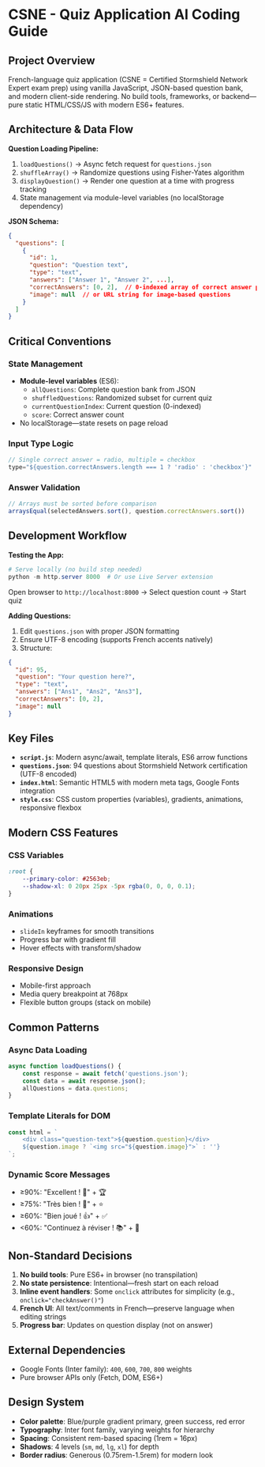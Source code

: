 # CSNE - Quiz Application AI Coding Guide

## Project Overview
French-language quiz application (CSNE = Certified Stormshield Network Expert exam prep) using vanilla JavaScript, JSON-based question bank, and modern client-side rendering. No build tools, frameworks, or backend—pure static HTML/CSS/JS with modern ES6+ features.

## Architecture & Data Flow

**Question Loading Pipeline:**
1. `loadQuestions()` → Async fetch request for `questions.json`
2. `shuffleArray()` → Randomize questions using Fisher-Yates algorithm
3. `displayQuestion()` → Render one question at a time with progress tracking
4. State management via module-level variables (no localStorage dependency)

**JSON Schema:**
```json
{
  "questions": [
    {
      "id": 1,
      "question": "Question text",
      "type": "text",
      "answers": ["Answer 1", "Answer 2", ...],
      "correctAnswers": [0, 2],  // 0-indexed array of correct answer positions
      "image": null  // or URL string for image-based questions
    }
  ]
}
```

## Critical Conventions

### State Management
- **Module-level variables** (ES6):
  - `allQuestions`: Complete question bank from JSON
  - `shuffledQuestions`: Randomized subset for current quiz
  - `currentQuestionIndex`: Current question (0-indexed)
  - `score`: Correct answer count
- No localStorage—state resets on page reload

### Input Type Logic
```javascript
// Single correct answer = radio, multiple = checkbox
type="${question.correctAnswers.length === 1 ? 'radio' : 'checkbox'}"
```

### Answer Validation
```javascript
// Arrays must be sorted before comparison
arraysEqual(selectedAnswers.sort(), question.correctAnswers.sort())
```

## Development Workflow

**Testing the App:**
```powershell
# Serve locally (no build step needed)
python -m http.server 8000  # Or use Live Server extension
```
Open browser to `http://localhost:8000` → Select question count → Start quiz

**Adding Questions:**
1. Edit `questions.json` with proper JSON formatting
2. Ensure UTF-8 encoding (supports French accents natively)
3. Structure:
```json
{
  "id": 95,
  "question": "Your question here?",
  "type": "text",
  "answers": ["Ans1", "Ans2", "Ans3"],
  "correctAnswers": [0, 2],
  "image": null
}
```

## Key Files

- **`script.js`**: Modern async/await, template literals, ES6 arrow functions
- **`questions.json`**: 94 questions about Stormshield Network certification (UTF-8 encoded)
- **`index.html`**: Semantic HTML5 with modern meta tags, Google Fonts integration
- **`style.css`**: CSS custom properties (variables), gradients, animations, responsive flexbox

## Modern CSS Features

### CSS Variables
```css
:root {
    --primary-color: #2563eb;
    --shadow-xl: 0 20px 25px -5px rgba(0, 0, 0, 0.1);
}
```

### Animations
- `slideIn` keyframes for smooth transitions
- Progress bar with gradient fill
- Hover effects with transform/shadow

### Responsive Design
- Mobile-first approach
- Media query breakpoint at 768px
- Flexible button groups (stack on mobile)

## Common Patterns

### Async Data Loading
```javascript
async function loadQuestions() {
    const response = await fetch('questions.json');
    const data = await response.json();
    allQuestions = data.questions;
}
```

### Template Literals for DOM
```javascript
const html = `
    <div class="question-text">${question.question}</div>
    ${question.image ? `<img src="${question.image}">` : ''}
`;
```

### Dynamic Score Messages
- ≥90%: "Excellent ! 🎉" + 🏆
- ≥75%: "Très bien ! 👏" + ⭐
- ≥60%: "Bien joué ! 👍" + ✅
- <60%: "Continuez à réviser ! 📚" + 💪

## Non-Standard Decisions

1. **No build tools**: Pure ES6+ in browser (no transpilation)
2. **No state persistence**: Intentional—fresh start on each reload
3. **Inline event handlers**: Some `onclick` attributes for simplicity (e.g., `onclick="checkAnswer()"`)
4. **French UI**: All text/comments in French—preserve language when editing strings
5. **Progress bar**: Updates on question display (not on answer)

## External Dependencies
- Google Fonts (Inter family): `400`, `600`, `700`, `800` weights
- Pure browser APIs only (Fetch, DOM, ES6+)

## Design System
- **Color palette**: Blue/purple gradient primary, green success, red error
- **Typography**: Inter font family, varying weights for hierarchy
- **Spacing**: Consistent rem-based spacing (1rem = 16px)
- **Shadows**: 4 levels (`sm`, `md`, `lg`, `xl`) for depth
- **Border radius**: Generous (0.75rem-1.5rem) for modern look
